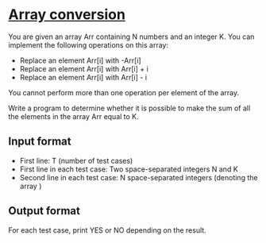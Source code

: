 # [Array conversion][link]

You are given an array Arr containing N numbers and an integer K. You can implement the following operations on this array:

- Replace an element Arr[i] with -Arr[i]
- Replace an element Arr[i] with Arr[i] + i
- Replace an element Arr[i] with Arr[i] - i

You cannot perform more than one operation per element of the array.

Write a program to determine whether it is possible to make the sum of all the elements in the array Arr equal to K.

## Input format

- First line: T (number of test cases)
- First line in each test case: Two space-separated integers N and K
- Second line in each test case: N space-separated integers (denoting the array )

## Output format

For each test case, print YES or NO depending on the result.

[link]: https://www.hackerearth.com/practice/algorithms/dynamic-programming/2-dimensional/practice-problems/algorithm/sum-conversion-b97a174a/

